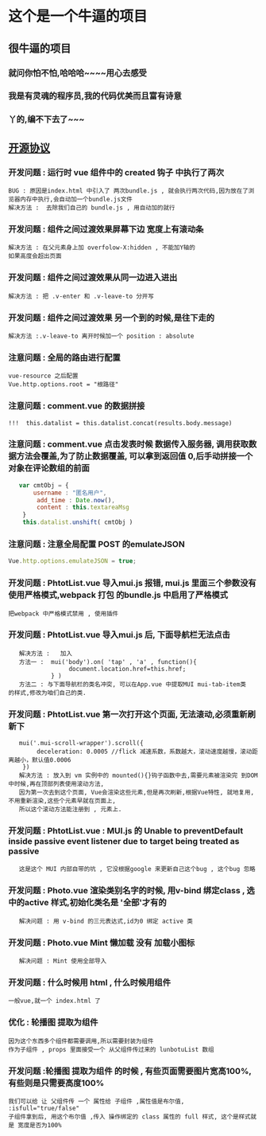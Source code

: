 # 这个是一个牛逼的项目
## 很牛逼的项目
### 就问你怕不怕,哈哈哈~~~~用心去感受
### 我是有灵魂的程序员,我的代码优美而且富有诗意
### 丫的,编不下去了~~~
## [ 开源协议 ](https://blog.csdn.net/constzl/article/details/80411788)

### 开发问题 : 运行时 vue 组件中的 created 钩子 中执行了两次
```text
BUG : 原因是index.html 中引入了 两次bundle.js , 就会执行两次代码,因为放在了浏览器内存中执行,会自动加一个bundle.js文件
解决方法 :  去除我们自己的 bundle.js , 用自动加的就行
```
### 开发问题 : 组件之间过渡效果屏幕下边 宽度上有滚动条
```text
解决方法 : 在父元素身上加 overfolow-X:hidden , 不能加Y轴的
如果高度会超出页面
```
### 开发问题 : 组件之间过渡效果从同一边进入进出
```text
解决方法 : 把 .v-enter 和 .v-leave-to 分开写
```
### 开发问题 : 组件之间过渡效果 另一个到的时候,是往下走的
```text
解决方法 :.v-leave-to 离开时候加一个 position : absolute
```
### 注意问题 : 全局的路由进行配置
```text
vue-resource 之后配置
Vue.http.options.root = "根路径"
```
### 注意问题 : comment.vue 的数据拼接
```text
!!!  this.datalist = this.datalist.concat(results.body.message)
```
### 注意问题 : comment.vue 点击发表时候 数据传入服务器, 调用获取数据方法会覆盖,为了防止数据覆盖, 可以拿到返回值 0,后手动拼接一个对象在评论数组的前面
```javascript
   var cmtObj = { 
       username : "匿名用户",
        add_time : Date.now(),
        content : this.textareaMsg
    }
    this.datalist.unshift( cmtObj )
```
### 注意问题 : 注意全局配置 POST 的emulateJSON
```javascript
Vue.http.options.emulateJSON = true;
```
### 开发问题 : PhtotList.vue 导入mui.js 报错, mui.js 里面三个参数没有使用严格模式,webpack 打包 的bundle.js 中启用了严格模式
```text
把webpack 中严格模式禁用 , 使用插件
```
### 开发问题 : PhtotList.vue 导入mui.js 后, 下面导航栏无法点击 
```text
   解决方法 :   加入
   方法一 :  mui('body').on( 'tap' , 'a' , function(){
                 document.location.href=this.href;
            } )
   方法二 : 与下面导航栏的类名冲突, 可以在App.vue 中提取MUI mui-tab-item类  的样式,修改为咱们自己的类.
```
### 开发问题 : PhtotList.vue 第一次打开这个页面, 无法滚动,必须重新刷新下
```text
   mui('.mui-scroll-wrapper').scroll({
        deceleration: 0.0005 //flick 减速系数，系数越大，滚动速度越慢，滚动距离越小，默认值0.0006
    })
   解决方法 : 放入到 vm 实例中的 mounted(){}钩子函数中去,需要元素被渲染完 到DOM中时候,再在顶部列表使用滚动方法,
   因为第一次去到这个页面, Vue会渲染这些元素,但是再次刷新,根据Vue特性, 就地复用,不用重新渲染,这些个元素早就在页面上,
   所以这个滚动方法能注册到 , 元素上.
```
### 开发问题 : PhtotList.vue : MUI.js 的 Unable to preventDefault inside passive event listener due to target being treated as passive
```text
   这是这个 MUI 内部自带的坑 , 它没根据google 来更新自己这个bug , 这个bug 忽略
```
### 开发问题 : Photo.vue 渲染类别名字的时候, 用v-bind 绑定class , 选中的active 样式,初始化类名是 '全部'才有的
```text
   解决问题 : 用 v-bind 的三元表达式,id为0 绑定 active 类
```
### 开发问题 : Photo.vue Mint 懒加载 没有 加载小图标
```text
   解决问题 : Mint 使用全部导入
```
### 开发问题 : 什么时候用 html , 什么时候用组件
```text
一般vue,就一个 index.html 了
```
### 优化 : 轮播图 提取为组件 
```text
因为这个东西多个组件都需要调用,所以需要封装为组件
作为子组件 , props 里面接受一个 从父组件传过来的 lunbotuList 数组
```
### 开发问题 :轮播图 提取为组件 的时候 , 有些页面需要图片宽高100%, 有些则是只需要高度100%
```text
我们可以给 让 父组件传 一个 属性给 子组件 ,属性值是布尔值, :isfull="true/false"
子组件拿到后, 用这个布尔值 ,传入 操作绑定的 class 属性的 full 样式, 这个是样式就是 宽度是否为100%
```


